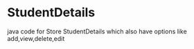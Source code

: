# StudentDetails
java code for Store StudentDetails which also have options like add,view,delete,edit
